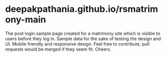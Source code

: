 # deepakpathania.github.io/rsmatrimony-main
The post login sample page created for a matrimony site which is visible to users before they log in. Sample data for the sake of testing the design and UI.
Mobile friendly and responsive design. Feel free to contribute, pull requests would be merged if they seem fit.
Cheers.
